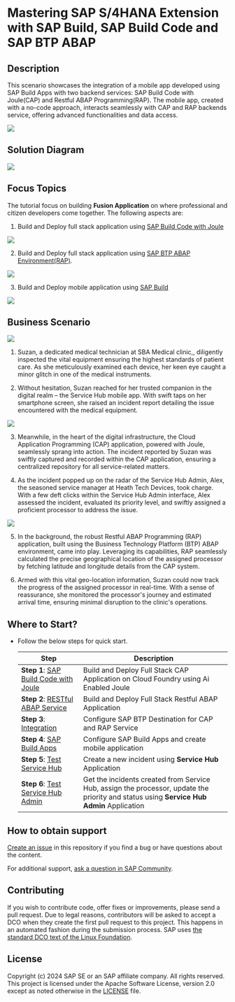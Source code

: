 # Mastering SAP S/4HANA Extension with SAP Build, SAP Build Code and SAP BTP ABAP 

## Description
This scenario showcases the integration of a mobile app developed using SAP Build Apps with two backend services: SAP Build Code with Joule(CAP) and Restful ABAP Programming(RAP). The mobile app, created with a no-code approach, interacts seamlessly with CAP and RAP backends service, offering advanced functionalities and data access.

![](./documentation/images/buildcode.png)

## Solution Diagram

![](./documentation/images/solution-diagram.png)

## Focus Topics 

The tutorial focus on building **Fusion Application** on where professional and citizen developers come together. The following aspects are:

1. Build and Deploy full stack application using [SAP Build Code with Joule](https://www.sap.com/india/products/technology-platform/developer-tools.html)

![](./documentation/images/joule.png)

2. Build and Deploy full stack application using [SAP BTP ABAP Environment(RAP)](https://help.sap.com/docs/abap-cloud/abap-rap/abap-restful-application-programming-model).

![](./documentation/images/rap.png)

3. Build and Deploy mobile application using [SAP Build](https://www.sap.com/products/technology-platform/low-code.html)

![](./documentation/images/build.png)

## Business Scenario

![](./documentation/images/story.png)

1. Suzan, a dedicated medical technician at SBA Medical clinic,, diligently inspected the vital equipment ensuring the highest standards of patient care. As she meticulously examined each device, her keen eye caught a minor glitch in one of the medical instruments.

2. Without hesitation, Suzan reached for her trusted companion in the digital realm – the Service Hub mobile app. With swift taps on her smartphone screen, she raised an incident report detailing the issue encountered with the medical equipment.

![](./documentation/images/servicehub.png)

3. Meanwhile, in the heart of the digital infrastructure, the Cloud Application Programming (CAP) application, powered with Joule, seamlessly sprang into action. The incident reported by Suzan was swiftly captured and recorded within the CAP application, ensuring a centralized repository for all service-related matters.

4. As the incident popped up on the radar of the Service Hub Admin, Alex, the seasoned service manager at Heath Tech Devices, took charge. With a few deft clicks within the Service Hub Admin interface, Alex assessed the incident, evaluated its priority level, and swiftly assigned a proficient processor to address the issue.

![](./documentation/images/servicehubadmin.png)

5. In the background, the robust Restful ABAP Programming (RAP) application, built using the Business Technology Platform (BTP) ABAP environment, came into play. Leveraging its capabilities, RAP seamlessly calculated the precise geographical location of the assigned processor by fetching latitude and longitude details from the CAP system.

6. Armed with this vital geo-location information, Suzan could now track the progress of the assigned processor in real-time. With a sense of reassurance, she monitored the processor's journey and estimated arrival time, ensuring minimal disruption to the clinic's operations.

## Where to Start?

* Follow the below steps for quick start.

    |  **Step**  |  **Description** | 
    | ----------- | ----------- | 
    | **Step 1**: [SAP Build Code with Joule](./documentation/buildcode/Readme.md) | Build and Deploy Full Stack CAP Application on Cloud Foundry using Ai Enabled Joule |
    | **Step 2**: [RESTful ABAP Service](./documentation/rap/README.md) | Build and Deploy Full Stack Restful ABAP Application | 
    | **Step 3**: [Integration](./documentation/integration/README.md)  | Configure SAP BTP Destination for CAP and RAP Service |
    | **Step 4**: [SAP Build Apps](./documentation/buildapps/Readme.md)  | Configure SAP Build Apps and create mobile application |
    | **Step 5**: [Test Service Hub](./documentation/deploy/README.md)| Create a new incident using **Service Hub** Application |
    | **Step 6**: [Test Service Hub Admin](./documentation/deploy/README.md)| Get the incidents created from Service Hub, assign the processor, update the priority and status using **Service Hub Admin** Application |


## How to obtain support
[Create an issue](https://github.com/SAP-samples/btp-s4hana-buildcode-rap-buildapps/issues/new) in this repository if you find a bug or have questions about the content.
 
For additional support, [ask a question in SAP Community](https://answers.sap.com/questions/ask.html).

## Contributing
If you wish to contribute code, offer fixes or improvements, please send a pull request. Due to legal reasons, contributors will be asked to accept a DCO when they create the first pull request to this project. This happens in an automated fashion during the submission process. SAP uses [the standard DCO text of the Linux Foundation](https://developercertificate.org/).

## License
Copyright (c) 2024 SAP SE or an SAP affiliate company. All rights reserved. This project is licensed under the Apache Software License, version 2.0 except as noted otherwise in the [LICENSE](LICENSE) file.
